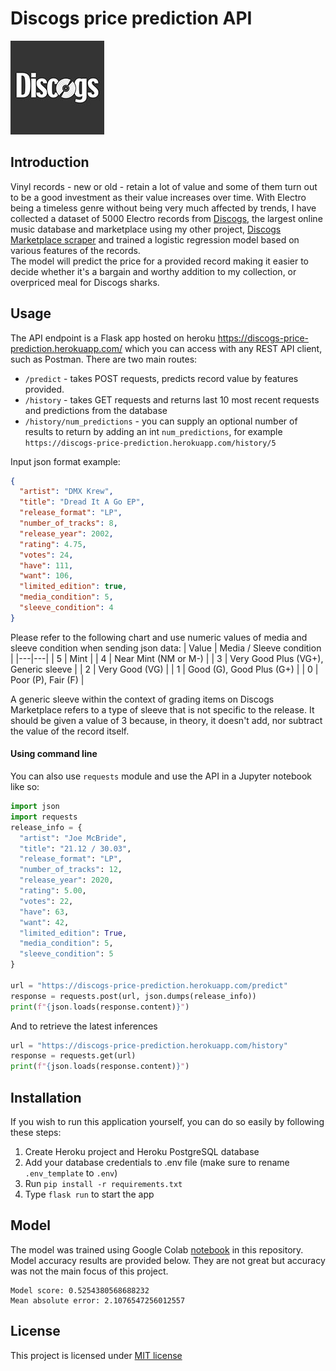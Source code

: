 # Discogs price prediction API
![Discogs](assets/discogs_logo.jpg)
## Introduction
Vinyl records - new or old - retain a lot of value and some of them turn out to be a good investment as their value 
increases over time. With Electro being a timeless genre without being very much affected by trends, I have collected 
a dataset of 5000 Electro records from [Discogs](https://www.discogs.com/), the largest online music 
database and marketplace using my other project, 
[Discogs Marketplace scraper](https://github.com/grigorjevas/Discogs-marketplace-scraper) and trained a logistic 
regression model based on various features of the records.\
The model will predict the price for a provided record making it easier to decide whether it's a bargain and worthy 
addition to my collection, or overpriced meal for Discogs sharks.

## Usage
The API endpoint is a Flask app hosted on heroku https://discogs-price-prediction.herokuapp.com/ which you can access 
with any REST API client, such as Postman.
There are two main routes:
- `/predict` - takes POST requests, predicts record value by features provided.
- `/history` - takes GET requests and returns last 10 most recent requests and predictions from the database
- `/history/num_predictions` - you can supply an optional number of results to return by adding an int `num_predictions`,
for example `https://discogs-price-prediction.herokuapp.com/history/5`

Input json format example:
```json
{
  "artist": "DMX Krew",
  "title": "Dread It A Go EP",
  "release_format": "LP",
  "number_of_tracks": 8,
  "release_year": 2002,
  "rating": 4.75,
  "votes": 24,
  "have": 111,
  "want": 106,
  "limited_edition": true,
  "media_condition": 5,
  "sleeve_condition": 4
}
```
Please refer to the following chart and use numeric values of media and sleeve condition when sending json data: 
| Value | Media / Sleeve condition | 
|---|---|
| 5 | Mint |
| 4 | Near Mint (NM or M-) |
| 3 | Very Good Plus (VG+), Generic sleeve |
| 2 | Very Good (VG) |
| 1 | Good (G), Good Plus (G+) |
| 0 | Poor (P), Fair (F) |

A generic sleeve within the context of grading items on Discogs Marketplace refers to a type of sleeve that is not
specific to the release. It should be given a value of 3 because, in theory, it doesn't add, nor subtract the value of 
the record itself.

#### Using command line
You can also use `requests` module and use the API in a Jupyter notebook like so:
```python
import json
import requests
release_info = {
  "artist": "Joe McBride",
  "title": "21.12 / 30.03",
  "release_format": "LP",
  "number_of_tracks": 12,
  "release_year": 2020,
  "rating": 5.00,
  "votes": 22,
  "have": 63,
  "want": 42,
  "limited_edition": True,
  "media_condition": 5,
  "sleeve_condition": 5
}

url = "https://discogs-price-prediction.herokuapp.com/predict"
response = requests.post(url, json.dumps(release_info))
print(f"{json.loads(response.content)}")
```
And to retrieve the latest inferences
```python
url = "https://discogs-price-prediction.herokuapp.com/history"
response = requests.get(url)
print(f"{json.loads(response.content)}")
```

## Installation
If you wish to run this application yourself, you can do so easily by following these steps:
1. Create Heroku project and Heroku PostgreSQL database
1. Add your database credentials to .env file (make sure to rename `.env_template` to `.env`)
1. Run `pip install -r requirements.txt`
1. Type `flask run` to start the app


## Model 
The model was trained using Google Colab 
[notebook](https://github.com/grigorjevas/Discogs-price-prediction/blob/main/Preparing_data_and_models.ipynb) in this 
repository. Model accuracy results are provided below. They are not great but accuracy was not the main focus of this 
project.
```
Model score: 0.5254380568688232
Mean absolute error: 2.1076547256012557
```

## License
This project is licensed under [MIT license](https://tldrlegal.com/license/mit-license)